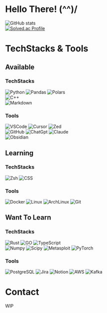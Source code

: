 # Hello There! (^^)/
![GitHub stats](https://github-readme-stats.vercel.app/api?username=chisatochan&show_icons=true&theme=dracula&hide_title=true)</br>
[![Solved.ac Profile](http://mazassumnida.wtf/api/v2/generate_badge?boj=anonymousffff)](https://solved.ac/anonymousffff/)
# TechStacks & Tools
## Available
### TechStacks
![Python](https://img.shields.io/badge/Python-3776AB.svg?&style=for-the-badge&logo=Python&logoColor=white) 
![Pandas](https://img.shields.io/badge/Pandas-150458.svg?&style=for-the-badge&logo=Pandas&logoColor=white)
![Polars](https://img.shields.io/badge/Polars-0075FF.svg?&style=for-the-badge&logo=Polars&logoColor=white)</br>
![C++](https://img.shields.io/badge/C++-00599C.svg?&style=for-the-badge&logo=Cplusplus&logoColor=white)</br>
![Markdown](https://img.shields.io/badge/Markdown-FFFFFF.svg?&style=for-the-badge&logo=Markdown&logoColor=black)
### Tools
![VSCode](https://img.shields.io/badge/Visual_Studio_Code-007ACC?style=flat-square&logo=Visual_Studio_Code&logoColor=white)
![Cursor](https://img.shields.io/badge/Cursor-000000?style=flat-square&logo=cursor&logoColor=white)
![Zed](https://img.shields.io/badge/Zed-0751CF?style=flat-square&logo=zed&logoColor=white)</br>
![GitHub](https://img.shields.io/badge/GitHub-181717?style=flat-square&logo=GitHub&logoColor=white)
![ChatGpt](https://img.shields.io/badge/ChatGpt-181818?style=flat-square&logo=OpenAi&logoColor=white)
![Claude](https://img.shields.io/badge/Claude-D97757?style=flat-square&logo=Claude&logoColor=black)</br>
![Obsidian](https://img.shields.io/badge/Obsidian-7C3AED?style=flat-square&logo=obsidian&logoColor=black)
## Learning
### TechStacks
![Zsh](https://img.shields.io/badge/Zsh-090909.svg?&style=for-the-badge&logo=Zsh&logoColor=white)
![CSS](https://img.shields.io/badge/CSS-3178C6.svg?&style=for-the-badge&logo=Css&logoColor=white)
### Tools
![Docker](https://img.shields.io/badge/Docker-1868DB?style=flat-square&logo=Docker&logoColor=white)
![Linux](https://img.shields.io/badge/Linux-FCC624?style=flat-square&logo=linux&logoColor=black)
![ArchLinux](https://img.shields.io/badge/ArchLinux-0088CC?style=flat-square&logo=ArchLinux&logoColor=white)
![Git](https://img.shields.io/badge/Git-F05133?style=flat-square&logo=Git&logoColor=white)
## Want To Learn
### TechStacks
![Rust](https://img.shields.io/badge/Rust-000000.svg?&style=for-the-badge&logo=Rust&logoColor=white)
![GO](https://img.shields.io/badge/GO-00ADD8.svg?&style=for-the-badge&logo=GO&logoColor=white)
![TypeScript](https://img.shields.io/badge/TypeScript-3178C6.svg?&style=for-the-badge&logo=TypeScript&logoColor=white)</br>
![Numpy](https://img.shields.io/badge/Numpy-013243.svg?&style=for-the-badge&logo=Numpy&logoColor=white)
![Scipy](https://img.shields.io/badge/Scipy-003786.svg?&style=for-the-badge&logo=Scipy&logoColor=white)
![Metasploit](https://img.shields.io/badge/Metasploit-3258E2.svg?&style=for-the-badge&logo=Metasploit&logoColor=white)
![PyTorch](https://img.shields.io/badge/PyTorch-EF4B28.svg?&style=for-the-badge&logo=PyTorch&logoColor=white)
### Tools
![PostgreSQL](https://img.shields.io/badge/PostgreSQL-336791?style=flat-square&logo=PostgreSQL&logoColor=white)
![Jira](https://img.shields.io/badge/Jira-1868DB?style=flat-square&logo=Jira&logoColor=white)
![Notion](https://img.shields.io/badge/Notion-000000?style=flat-square&logo=Notion&logoColor=white)
![AWS](https://img.shields.io/badge/AWS-FF9900?style=flat-square)
![Kafka](https://img.shields.io/badge/Kafka-000000?style=flat-square)
# Contact
WIP


<!--
**chisatochan/chisatochan** is a ✨ _special_ ✨ repository because its `README.md` (this file) appears on your GitHub profile.

Here are some ideas to get you started:

- 🔭 I’m currently working on ...
- 🌱 I’m currently learning ...
- 👯 I’m looking to collaborate on ...
- 🤔 I’m looking for help with ...
- 💬 Ask me about ...
- 📫 How to reach me: ...
- 😄 Pronouns: ...
- ⚡ Fun fact: ...
-->
